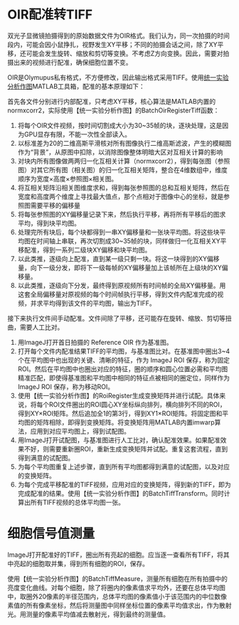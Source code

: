 # OIR配准转TIFF
双光子显微镜拍摄得到的原始数据文件为OIR格式。我们认为，同一次拍摄的时间段内，可能会因小鼠挣扎，视野发生XY平移；不同的拍摄会话之间，除了XY平移，还可能会发生旋转、缩放和剪切等变换。不考虑Z方向变换。因此，需要对拍摄出来的视频进行配准，确保细胞位置不变。

OIR是Olymupus私有格式，不方便修改，因此输出格式采用TIFF。使用[统一实验分析作图](https://github.com/ShanghaitechGuanjisongLab/Unified-Experimental-Analysis-and-Figuring/releases)MATLAB工具箱，配准的基本原理如下：

首先各文件分别进行内部配准，只考虑XY平移，核心算法是MATLAB内置的normxcorr2，实际使用【统一实验分析作图】的BatchOirRegisterTiff函数：

1. 将每个OIR文件视频，按时间切割成大小为30~35帧的块，逐块处理，这是因为GPU显存有限，不能一次性全部读入。
2. 以标准差为20的二维高斯平滑核对所有图像执行二维高斯滤波，产生的模糊图作为“背景”，从原图中扣除，以消除图像整体明暗大区对互相关计算的影响
3. 对块内所有图像做两两归一化互相关计算（normxcorr2），得到每张图（参照图）对其它所有图（相关图）的归一化互相关矩阵，整合在4维数组中，维度顺序为宽度×高度×参照图×相关图。
4. 将互相关矩阵沿相关图维度求和，得到每张参照图的总和互相关矩阵，然后在宽度和高度两个维度上寻找最大值点，那个点相对于图像中心的坐标，就是参照图需要平移的偏移量
5. 将每张参照图的XY偏移量记录下来，然后执行平移，再将所有平移后的图求平均，得到块平均图。
6. 处理完所有块后，每个块都得到一串XY偏移量和一张块平均图。将这些块平均图在时间轴上串联，再次切割成30~35帧的块，同样做归一化互相关XY平移配准，得到一系列二级块XY偏移和块平均图。
7. 以此类推，逐级向上配准，直到某一级只剩一块。将这一块得到的XY偏移量，向下一级分发，即将下一级每帧的XY偏移量加上该帧所在上级块的XY偏移量。
8. 以此类推，逐级向下分发，最终得到原视频所有时间帧的全局XY偏移量。用这套全局偏移量对原视频的每个时间帧执行平移，得到文件内配准完成的视频，并求平均得到该文件的平均图，输出为TIFF。

接下来执行文件间手动配准。文件间除了平移，还可能存在旋转、缩放、剪切等扭曲，需要人工比对。

1. 用ImageJ打开首日拍摄的 Reference OIR 作为基准图。
2. 打开每个文件内配准结果TIFF的平均图，与基准图比对。在基准图中圈出3~4个在平均图中也出现的关键、清晰的特征，作为 ImageJ ROI 保存，称为固定ROI。然后在平均图中也圈出对应的特征，圈的顺序和圆心位置必需和平均图精准匹配，即使得基准图和平均图中相同的特征点被相同的圈定位，同样作为 ImageJ ROI 保存，称为移动ROI。
3. 使用【统一实验分析作图】的RoiRegister生成变换矩阵并进行试配。具体来说，将每个ROI文件圈出的ROI圆心XY坐标纵向排列，横向排列不同的ROI，得到XY×ROI矩阵。然后追加全1的第3行，得到XY1×ROI矩阵。将固定图和平均图的矩阵相除，即得到变换矩阵。将变换矩阵用MATLAB内置imwarp算法，应用到对应平均图上，得到试配图。
4. 用ImageJ打开试配图，与基准图进行人工比对，确认配准效果。如果配准效果不好，则需要重新圈ROI，重新生成变换矩阵并试配。重复这套流程，直到得到满意的试配图。
5. 为每个平均图重复上述步骤，直到所有平均图都得到满意的试配图，以及对应的变换矩阵。
6. 为每个完成平移配准的TIFF视频，应用对应的变换矩阵，得到新的TIFF，即为完成配准的结果。使用【统一实验分析作图】的BatchTiffTransform。同时计算出所有TIFF视频的总体平均图一张。
# 细胞信号值测量
ImageJ打开配准好的TIFF，圈出所有亮起的细胞。应当逐一查看所有TIFF，将其中亮起的细胞取并集，得到所有细胞的ROI，保存。

使用【统一实验分析作图】的BatchTiffMeasure，测量所有细胞在所有拍摄中的亮度变化曲线。对每个细胞，除了将圈内的像素值求平均外，还要在总体平均图中，取圈外20像素的半径范围内，总体平均图的像素值小于该范围内的中位数像素值的所有像素坐标，然后将测量图中同样坐标位置的像素平均值求出，作为散射光。用测量的像素平均值减去散射光，得到最终的测量值。